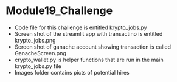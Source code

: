# Module19_Challenge
* Code file for this challenge is entitled krypto_jobs.py
* Screen shot of the streamlit app with transactino is entitled krypto_jobs.png
* Screen shot of ganache account showing transaction is called GanacheScreen.png
* crypto_wallet.py is helper functions that are run in the main krypto_jobs.py file
* Images folder contains picts of potential hires